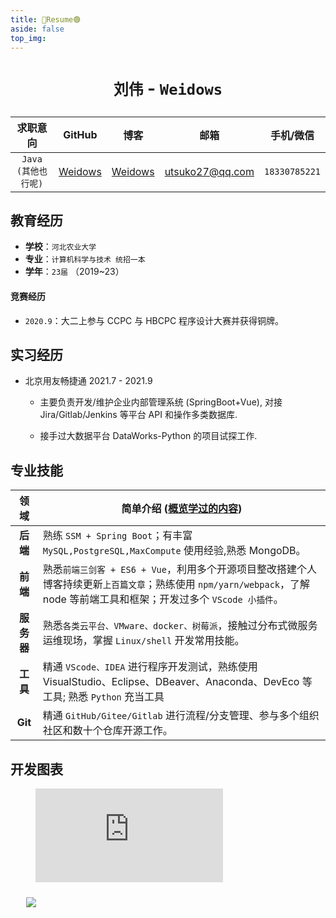 ```yaml
---
title: 🔴Resume🟢
aside: false
top_img:
---
```


<!--
 * @Author: Weidows
 * @Date: 2020-08-25 19:14:35
 * @LastEditors: Weidows
 * @LastEditTime: 2021-09-30 20:42:08
 * @FilePath: \Blog-private\source\tags\resume.md
-->

<h1 align="center">

`刘伟` - `Weidows`

</h1>

<center>

|      求职意向       |                GitHub                 |                博客                 |      邮箱       |   手机/微信   |
| :-----------------: | :-----------------------------------: | :---------------------------------: | :-------------: | :-----------: |
| `Java (其他也行呢)` | [Weidows](https://github.com/Weidows) | [Weidows](https://weidows.gitee.io) | utsuko27@qq.com | `18330785221` |

</center>

<!-- <img src="https://i.loli.net/2021/06/01/DKsxk9fdXrG1MEH.jpg" alt="001" /> -->

## 教育经历

- **学校**：`河北农业大学`
- **专业**：`计算机科学与技术 统招一本`
- **学年**：`23届` （2019~23）
<!-- - **外语能力**： -->

#### 竞赛经历

- `2020.9`：大二上参与 CCPC 与 HBCPC 程序设计大赛并获得铜牌。

## 实习经历

- 北京用友畅捷通 2021.7 - 2021.9

  - 主要负责开发/维护企业内部管理系统 (SpringBoot+Vue), 对接 Jira/Gitlab/Jenkins 等平台 API 和操作多类数据库.

  - 接手过大数据平台 DataWorks-Python 的项目试探工作.

## 专业技能

|    领域    | 简单介绍 ([概览学过的内容](https://weidows.github.io/post/others/LearnWay))                                                                                               |
| :--------: | ------------------------------------------------------------------------------------------------------------------------------------------------------------------------- |
|  **后端**  | 熟练 `SSM + Spring Boot`；有丰富 `MySQL,PostgreSQL,MaxCompute` 使用经验,熟悉 MongoDB。                                                                                    |
|  **前端**  | 熟悉`前端三剑客 + ES6 + Vue`，利用多个开源项目整改搭建个人博客持续更新`上百篇文章`；熟练使用 `npm/yarn/webpack`，了解 node 等前端工具和框架；开发过多个 `VScode 小插件`。 |
| **服务器** | 熟悉`各类云平台、VMware、docker、树莓派`，接触过分布式微服务运维现场，掌握 `Linux/shell` 开发常用技能。                                                                   |
|  **工具**  | 精通 `VScode、IDEA` 进行程序开发测试，熟练使用 VisualStudio、Eclipse、DBeaver、Anaconda、DevEco 等工具; 熟悉 `Python` 充当工具                                            |
|  **Git**   | 精通 `GitHub/Gitee/Gitlab` 进行流程/分支管理、参与多个组织社区和数十个仓库开源工作。                                                                                      |

<!-- ## 优势

1. 面临复杂问题,熟练通过 CSDN、、GitHub、Google、Stack Overflow 等平台寻找解决方案。

2. 熟练阅读各种中英文文章、API 文档、操作手册而不会头大。

3. 良好的注释习惯和编程规范，不会写出常见的 Bug。

4. 强大的自驱学习能力，基础经验扎实，各领域上手迅速。 -->

## 开发图表

<figure>
  <!-- <embed src="https://wakatime.com/share/@bd43b19c-e71d-4edd-a297-cc2989d16939/52e64048-9e55-4aae-8330-448dd1cd1ec0.svg"></embed> -->
  <embed src="https://wakatime.com/share/@bd43b19c-e71d-4edd-a297-cc2989d16939/eaaa34e5-e813-4c06-8793-5af9e53895f7.svg"></embed>
</figure>

<img
  loading="lazy"
  id="wakatime"
  class="pic loaded"
  src="https://github-readme-stats.vercel.app/api/wakatime?username=Weidows&amp;bg_color=222222&amp;text_color=DDD&amp;hide_border=true"
  style="margin-left: 5%; margin-top: 2%"
  onclick="window.open('https://wakatime.com/@Weidows','_blank')"
/>
